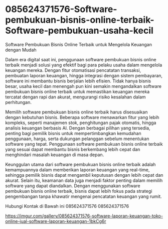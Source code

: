 # 085624371576-Software-pembukuan-bisnis-online-terbaik-Software-pembukuan-usaha-kecil
Software Pembukuan Bisnis Online Terbaik untuk Mengelola Keuangan dengan Mudah

Dalam era digital saat ini, penggunaan software pembukuan bisnis online terbaik menjadi solusi yang efektif bagi para pelaku usaha dalam mengelola keuangan mereka. Dengan fitur otomatisasi pencatatan transaksi, pembuatan laporan keuangan, hingga integrasi dengan sistem pembayaran, software ini membantu bisnis berjalan lebih efisien. Tidak hanya bisnis besar, usaha kecil dan menengah pun kini semakin mengandalkan software pembukuan bisnis online terbaik untuk memastikan keuangan mereka tercatat dengan rapi dan akurat, mengurangi risiko kesalahan dalam perhitungan.

Memilih software pembukuan bisnis online terbaik harus disesuaikan dengan kebutuhan bisnis. Beberapa software menawarkan fitur yang lebih kompleks, seperti manajemen stok, penghitungan pajak otomatis, hingga analisis keuangan berbasis AI. Dengan berbagai pilihan yang tersedia, penting bagi pemilik bisnis untuk mempertimbangkan kemudahan penggunaan, harga, serta dukungan pelanggan sebelum menentukan software yang tepat. Penggunaan software pembukuan bisnis online terbaik yang sesuai dapat membantu bisnis berkembang lebih cepat dan menghindari masalah keuangan di masa depan.

Keunggulan utama dari software pembukuan bisnis online terbaik adalah kemampuannya dalam memberikan laporan keuangan yang real-time, sehingga pemilik bisnis dapat mengambil keputusan dengan lebih cepat dan akurat. Selain itu, keamanan data juga menjadi faktor penting dalam memilih software yang dapat diandalkan. Dengan menggunakan software pembukuan bisnis online terbaik, bisnis dapat lebih fokus pada strategi pengembangan tanpa khawatir mengenai pencatatan keuangan yang rumit.

Hubungi Kontak di Bawah ini 
085624371576
085624371576

https://imgur.com/gallery/085624371576-software-laporan-keuangan-toko-online-jual-software-laporan-keuangan-1bkCg6r
